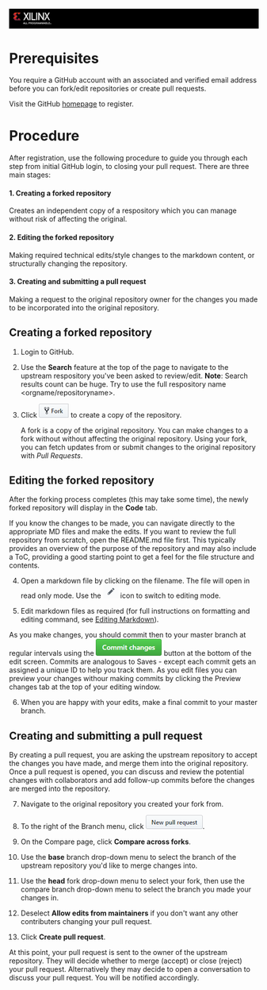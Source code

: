 ![](/images/x_banner.PNG)

# Prerequisites
You require a GitHub account with an associated and verified email address before you can fork/edit repositories or create pull requests.

Visit the GitHub [homepage][] to register.

# Procedure
After registration, use the following procedure to guide you through each step from initial GitHub login, to closing your pull request. There are three main stages:
#### 1. Creating a forked repository
  Creates an independent copy of a respository which you can manage without risk of affecting the original.
#### 2. Editing the forked repository
  Making required technical edits/style changes to the markdown content, or structurally changing the repository.
#### 3. Creating and submitting a pull request 
  Making a request to the original repository owner for the changes you made to be incorporated into the original repository.

## Creating a forked repository
1.  Login to GitHub.
2.  Use the **Search** feature at the top of the page to navigate to the upstream respository you've been asked to review/edit.
    **Note**: Search results count can be huge. Try to use the full respository name <orgname/repositoryname>.
3.  Click ![](/images/fork.PNG) to create a copy of the repository. 

    A fork is a copy of the original repository. You can make changes to a fork without without affecting the original repository. Using your fork, you can fetch updates from or submit changes to the original repository with *Pull Requests*.

## Editing the forked repository
After the forking process completes (this may take some time), the newly forked repository will display in the **Code** tab.

If you know the changes to be made, you can navigate directly to the appropriate MD files and make the edits. If you want to review the full repository from scratch, open the README.md file first. This typically provides an overview of the purpose of the repository and may also include a ToC, providing a good starting point to get a feel for the file structure and contents.

 4. Open a markdown file by clicking on the filename. The file will open in read only mode. Use the ![](/images/edit.PNG) icon to switch to editing mode.
 
 5. Edit markdown files as required (for full instructions on formatting and editing command, see [Editing Markdown][]).
 
  As you make changes, you should commit then to your master branch at regular intervals using the ![](/images/commit.PNG) button at the bottom of the edit screen.
  Commits are analogous to Saves - except each commit gets an assigned a unique ID to help you track them.
  As you edit files you can preview your changes withour making commits by clicking the Preview changes tab at the top of your editing window.
  
 6.   When you are happy with your edits, make a final commit to your master branch.
 
 ## Creating and submitting a pull request
 By creating a pull request, you are asking the upstream repository to accept the changes you have made, and merge them into the original repository. Once a pull request is opened, you can discuss and review the potential changes with collaborators and add follow-up commits before the changes are merged into the repository.
 
 7. Navigate to the original repository you created your fork from.
 8. To the right of the Branch menu, click ![](/images/pull_request.PNG).
 9. On the Compare page, click **Compare across forks**.
 10. Use the **base** branch drop-down menu to select the branch of the upstream repository you'd like to merge changes into.
 
11. Use the **head** fork drop-down menu to select your fork, then use the compare branch drop-down menu to select the branch you made your changes in.
 
 12. Deselect **Allow edits from maintainers** if you don't want any other contributers changing your pull request.
 13. Click **Create pull request**.
 
 At this point, your pull request is sent to the owner of the upstream repository. They will decide whether to merge (accept) or close (reject) your pull request. Alternatively they may decide to open a conversation to discuss your pull request. You will be notified accordingly.
 
 
 
 
  




[Editing Markdown]:markdown.md

[homepage]:https://github.com/
